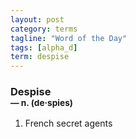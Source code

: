 ```yaml
---
layout: post
category: terms
tagline: "Word of the Day"
tags: [alpha_d]
term: despise
---
```


<h3>Despise<br/> <small>&mdash; n. (de<span>&middot;</span>spies)</small></h3>
<p><ol>
<li>French secret agents</li>
</ol></p>
